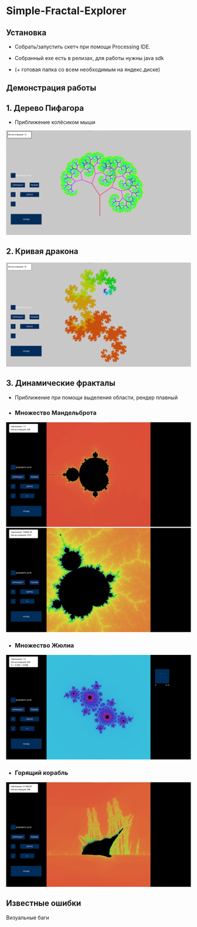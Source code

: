 # Simple-Fractal-Explorer

## Установка

- Собрать/запустить скетч при помощи Processing IDE.

- Собранный exe есть в релизах, для работы нужны java sdk
-  (+ готовая папка со всем необходимым на яндекс.диске)

## Демонстрация работы

## 1. Дерево Пифагора
- Приближение колёсиком мыши
  
<img src="piftree.png" class='round'>

## 2. Кривая дракона

<img src="dragon_curve.png">

## 3. Динамические фракталы
- Приближение при помощи выделения области, рендер плавный
- ### Множество Мандельброта

 <img src="mandelb1.png">
 <img src="mandelb2.png">

- ### Множество Жюлиа

 <img src="julia.png">

- ### Горящий корабль

 <img src="burningship.png">

 ## Известные ошибки

 Визуальные баги 